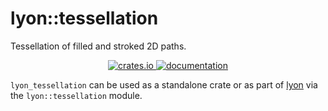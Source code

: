 # lyon::tessellation

Tessellation of filled and stroked 2D paths.

<p align="center">
  <a href="https://crates.io/crates/lyon_tessellation">
      <img src="https://img.shields.io/crates/v/lyon_tessellation.svg" alt="crates.io">
  </a>
  <a href="https://docs.rs/lyon_tessellation">
      <img src="https://docs.rs/lyon_tessellation/badge.svg" alt="documentation">
  </a>
</p>

`lyon_tessellation` can be used as a standalone crate or as part of [lyon](https://docs.rs/lyon/) via the `lyon::tessellation` module.

